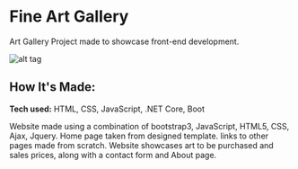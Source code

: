 # Fine Art Gallery
Art Gallery Project made to showcase front-end development.

![alt tag](https://github.com/Peter-Palacios/Strata-site/blob/master/images/ProjectGifs/Risotto.gif)

## How It's Made:

**Tech used:** HTML, CSS, JavaScript, .NET Core, Boot

Website made using a combination of bootstrap3, JavaScript, HTML5, CSS, Ajax, Jquery. Home page taken from designed template. links to other pages made from scratch. Website
showcases art to be purchased and sales prices, along with a contact form and About page. 


